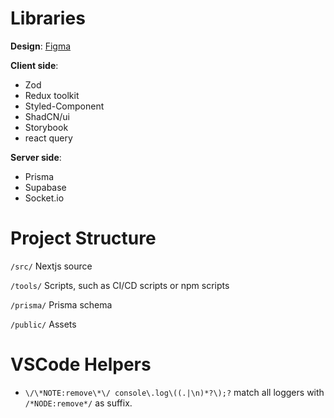 # Libraries

**Design**:
[Figma](https://www.figma.com/file/ACL6YK2Hmdjq4jGk7hH07g/Twitzy?type=design&node-id=0%3A1&mode=design&t=Z61EcatZ4EHNu68U-1)

**Client side**:

- Zod
- Redux toolkit
- Styled-Component
- ShadCN/ui
- Storybook
- react query

**Server side**:

- Prisma
- Supabase
- Socket.io

# Project Structure

`/src/` Nextjs source

`/tools/` Scripts, such as CI/CD scripts or npm scripts

`/prisma/` Prisma schema

`/public/` Assets

# VSCode Helpers

- `\/\*NOTE:remove\*\/ console\.log\((.|\n)*?\);?` match all loggers with `/*NODE:remove*/` as suffix.
